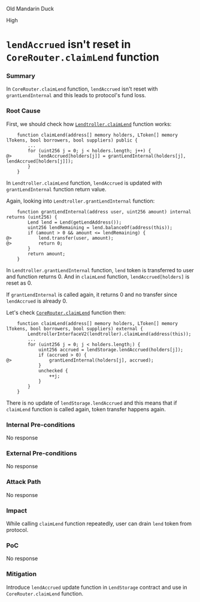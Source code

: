 Old Mandarin Duck

High

# `lendAccrued` isn't reset in `CoreRouter.claimLend` function

### Summary

In `CoreRouter.claimLend` function, `lendAccrued` isn't reset with `grantLendInternal` and this leads to protocol's fund loss.

### Root Cause

First, we should check how [`Lendtroller.claimLend`](https://github.com/sherlock-audit/2025-05-lend-audit-contest/blob/main/Lend-V2/src/Lendtroller.sol#L1456) function works:

```solidity
    function claimLend(address[] memory holders, LToken[] memory lTokens, bool borrowers, bool suppliers) public {
        ...
        for (uint256 j = 0; j < holders.length; j++) {
@>          lendAccrued[holders[j]] = grantLendInternal(holders[j], lendAccrued[holders[j]]);
        }
    }
```

In `Lendtroller.claimLend` function, `lendAccrued` is updated with `grantLendInternal` function return value.

Again, looking into `Lendtroller.grantLendInternal` function:

```solidity
    function grantLendInternal(address user, uint256 amount) internal returns (uint256) {
        Lend lend = Lend(getLendAddress());
        uint256 lendRemaining = lend.balanceOf(address(this));
        if (amount > 0 && amount <= lendRemaining) {
@>          lend.transfer(user, amount);
@>          return 0;
        }
        return amount;
    }
```

In `Lendtroller.grantLendInternal` function, `lend` token is transferred to user and function returns 0. And in `claimLend` function, `lendAccrued[holders]` is reset as 0.

If `grantLendInternal` is called again, it returns 0 and no transfer since `lendAccrued` is already 0.

Let's check [`CoreRouter.claimLend`](https://github.com/sherlock-audit/2025-05-lend-audit-contest/blob/main/Lend-V2/src/LayerZero/CoreRouter.sol#L402) function then:

```solidity
    function claimLend(address[] memory holders, LToken[] memory lTokens, bool borrowers, bool suppliers) external {
        LendtrollerInterfaceV2(lendtroller).claimLend(address(this));
        ...
        for (uint256 j = 0; j < holders.length;) {
            uint256 accrued = lendStorage.lendAccrued(holders[j]);
            if (accrued > 0) {
@>              grantLendInternal(holders[j], accrued);
            }
            unchecked {
                ++j;
            }
        }
    }
```

There is no update of `lendStorage.lendAccrued` and this means that if `claimLend` function is called again, token transfer happens again.


### Internal Pre-conditions

No response

### External Pre-conditions

No response

### Attack Path

No response

### Impact

While calling `claimLend` function repeatedly, user can drain `lend` token from protocol.

### PoC

No response

### Mitigation

Introduce `lendAccrued` update function in `LendStorage` contract and use in `CoreRouter.claimLend` function.